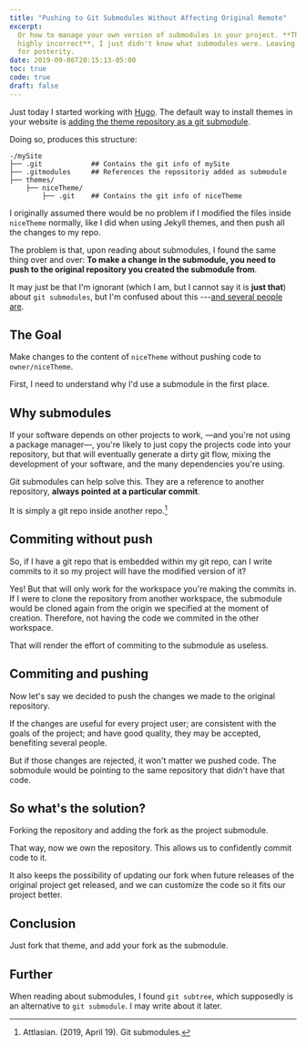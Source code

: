 ```yaml
---
title: "Pushing to Git Submodules Without Affecting Original Remote"
excerpt:
  Or how to manage your own version of submodules in your project. **This is
  highly incorrect**, I just didn't know what submodules were. Leaving it just
  for posterity.
date: 2019-09-06T20:15:13-05:00
toc: true
code: true
draft: false
---
```


Just today I started working with [Hugo][gohugo]. The default way to install
themes in your website is [adding the theme repository as a git
submodule][hugo-theme-submodules].

Doing so, produces this structure:

```
-/mySite
├── .git            ## Contains the git info of mySite
├── .gitmodules     ## References the repositoriy added as submodule
├── themes/
    ├── niceTheme/
        ├── .git    ## Contains the git info of niceTheme
```

I originally assumed there would be no problem if I modified the files inside
`niceTheme` normally, like I did when using Jekyll themes, and then push all the
changes to my repo.

The problem is that, upon reading about submodules, I found the same thing over
and over: **To make a change in the submodule, you need to push to the original
repository you created the submodule from**.

It may just be that I'm ignorant (which I am, but I cannot say it is **just
that**) about `git submodules`, but I'm confused about this ---[and several
people are][gohugo-discourse].

## The Goal

Make changes to the content of `niceTheme` without pushing code to
`owner/niceTheme`.

First, I need to understand why I'd use a submodule in the first place.

## Why submodules

If your software depends on other projects to work, —and you're not using a
package manager—, you're likely to just copy the projects code into your
repository, but that will eventually generate a dirty git flow, mixing the
development of your software, and the many dependencies you're using.

Git submodules can help solve this. They are a reference to another repository,
**always pointed at a particular commit**.

It is simply a git repo inside another repo.[^1]

## Commiting without push

So, if I have a git repo that is embedded within my git repo, can I write
commits to it so my project will have the modified version of it?

Yes! But that will only work for the workspace you're making the commits in. If
I were to clone the repository from another workspace, the submodule would be
cloned again from the origin we specified at the moment of creation. Therefore,
not having the code we commited in the other workspace.

That will render the effort of commiting to the submodule as useless.

## Commiting and pushing

Now let's say we decided to push the changes we made to the original repository.

If the changes are useful for every project user; are consistent with the goals
of the project; and have good quality, they may be accepted, benefiting several
people.

But if those changes are rejected, it won't matter we pushed code. The sobmodule
would be pointing to the same repository that didn't have that code.

## So what's the solution?

Forking the repository and adding the fork as the project submodule.

That way, now we own the repository. This allows us to confidently commit code
to it.

It also keeps the possibility of updating our fork when future releases of the
original project get released, and we can customize the code so it fits our
project better.

## Conclusion

Just fork that theme, and add your fork as the submodule.

## Further

When reading about submodules, I found `git subtree`, which supposedly is an
alternative to `git submodule`. I may write about it later.

[gohugo]: https://gohugo.io/
[gohugo-discourse]: https://discourse.gohugo.io/search?q=submodule%20theme
[hugo-theme-submodules]: https://gohugo.io/getting-started/quick-start/#step-3-add-a-theme

[^1]: Attlasian. (2019, April 19). Git submodules.
